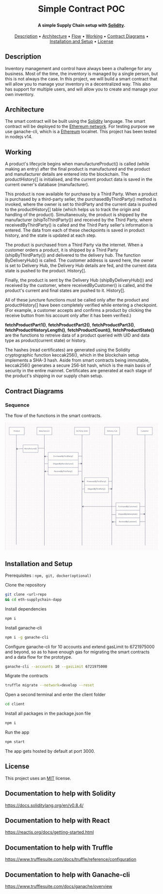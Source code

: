 <h1 align="center">

Simple Contract POC
<br>

</h1>

<h4 align="center">A simple Supply Chain setup with <a href="https://docs.soliditylang.org/en/v0.8.4/" target="_blank">Solidity</a>.</h4>

<p align="center">
  <a href="#description">Description</a> •
  <a href="#architecture">Architecture</a> •
  <a href="#flow">Flow</a> •
  <a href="#working">Working</a> •
  <a href="#contract-diagrams">Contract Diagrams</a> •
  <a href="#installation-and-setup">Installation and Setup</a> •
  <a href="#license">License</a>
</p>

## Description

Inventory management and control have always been a challenge for any business. Most of the time, the inventory is managed by a single person, but this is not always the case. In this project, we will build a smart contract that will allow you to manage your inventory in a decentralized way. This also has support for multiple users, and will allow you to create and manage your own inventory.

## Architecture

The smart contract will be built using the [Solidity](https://solidity.readthedocs.io/en/v0.8.4/) language. The smart contract will be deployed to the [Ethereum network](https://ethereum.org/). For testing purpose we use ganache-cli, which is a [Ethereum](https://ethereum.org/) localnet. This project has been tested in nodejs v14.

## Working

<p>
  A product's lifecycle begins when manufactureProduct() is called (while making an entry) after the final product is manufactured and the product and manufacturer details are entered into the blockchain. The productHistory[] is initialised, and the current product data is saved in the current owner's database (manufacturer).
</p>
<p>
  This product is now available for purchase by a Third Party. When a product is purchased by a third-party seller, the purchasedByThirdParty() method is invoked, where the owner is set to thirdParty and the current data is pushed to the productHistory[] table (which helps us to track the origin and handling of the product). Simultaneously, the product is shipped by the manufacturer (shipToThirdParty()) and received by the Third Party, where receivedByThirdParty() is called and the Third Party seller's information is entered. The data from each of these checkpoints is saved in product history, and the state is updated at each step.
</p>
<p>
  The product is purchased from a Third Party via the internet. When a customer orders a product, it is shipped by a Third Party (shipByThirdParty()) and delivered to the delivery hub. The function ByDeliveryHub() is called. The customer address is saved here, the owner is set to Delivery Hub, the Delivery Hub details are fed, and the current data state is pushed to the product. History[].
</p>
<p>
  Finally, the product is sent by the Delivery Hub (shipByDeliveryHub()) and received by the customer, where receivedByCustomer() is called, and the product's current and final states are pushed to it. History[].
</p>
<p>
  All of these juncture functions must be called only after the product and productHistory[] have been completely verified while entering a checkpoint. (For example, a customer accepts and confirms a product by clicking the receive button from his account only after it has been verified.) 
</p>
<p>
  <strong>fetchProductPart1()</strong>, <strong>fetchProductPart2()</strong>, <strong>fetchProductPart3()</strong>, <strong>fetchProductHistoryLength()</strong>, <strong>fetchProductCount()</strong>, <strong>fetchProductState()</strong> are the functions to retreive data of a product queried with UID and data type as product(current state) or history.
</p>
<p>
  The hashes (read certificates) are generated using the Solidity cryptographic function keccak256(), which in the blockchain setup implements a SHA-3 hash. Aside from smart contracts being immutable, keccak256() generates a secure 256-bit hash, which is the main basis of security in the entire mainnet. Certificates are generated at each stage of the product's shipping in our supply chain setup.
</p>

## Contract Diagrams

<h3>Sequence</h3>
The flow of the functions in the smart contracts.
<p align="centre">
  <a>
    <img src="https://github.com/karan-vk/SuppyChainSample/blob/main/images/sequencediagram.png?raw=true" width="1000">
  </a>
</p>

## Installation and Setup

Prerequisites : `npm, git, docker(optional)`

Clone the repository

```Bash
git clone <url>repo
&& cd eth-supplychain-dapp
```

Install dependencies

```Bash
npm i
```

Install ganache-cli

```Bash
npm i -g ganache-cli
```

Configure ganache-cli for 10 accounts and extend gasLimit to 6721975000 and beyond, so as to have enough gas for migrating the smart contracts and a data flow for the prototype.

```Bash
ganache-cli --accounts 10 --gasLimit 6721975000
```

Migrate the contracts

```Bash
truffle migrate --network=develop --reset
```

Open a second terminal and enter the client folder

```Bash
cd client
```

Install all packages in the package.json file

```Bash
npm i
```

Run the app

```Bash
npm start
```

The app gets hosted by default at port 3000.

## License

This project uses an [MIT](https://opensource.org/licenses/MIT) license.

## Documentation to help with Solidity

https://docs.soliditylang.org/en/v0.8.4/

## Documentation to help with React

https://reactjs.org/docs/getting-started.html

## Documentation to help with Truffle

https://www.trufflesuite.com/docs/truffle/reference/configuration

## Documentation to help with Ganache-cli

https://www.trufflesuite.com/docs/ganache/overview
